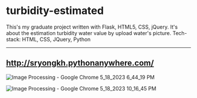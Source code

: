 # turbidity-estimated
This's my graduate project written with Flask, HTML5, CSS, jQuery. It's about the estimation turbidity water value by upload water's picture.
Tech-stack: HTML, CSS, JQuery, Python

------------------------------------------
http://sryongkh.pythonanywhere.com/
------------------------------------------
![Image Processing - Google Chrome 5_18_2023 6_44_19 PM](https://github.com/sryongkh/turbidity-estimated/assets/104513585/872902c0-1506-4bfe-a04d-5dd7b57764f9)


![Image Processing - Google Chrome 5_18_2023 10_16_45 PM](https://github.com/sryongkh/turbidity-estimated/assets/104513585/d166d8c7-21b3-48d9-aa8d-d54546babffc)
